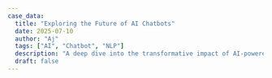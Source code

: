 ```yaml
---
case_data:
  title: "Exploring the Future of AI Chatbots"
  date: 2025-07-10
  author: "Aj"
  tags: ["AI", "Chatbot", "NLP"]
  description: "A deep dive into the transformative impact of AI-powered chat interfaces."
  draft: false
---
```

